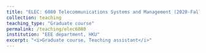 ```yaml
---
title: "ELEC: 6080 Telecommunications Systems and Management (2020-Fall)"
collection: teaching
teaching_type: "Graduate course"
permalink: /teaching/elec6080
institution: "EEE department, HKU"
excerpt: "<i>Graduate course, Teaching assistant</i>"
---
```


